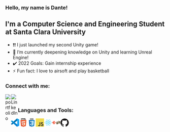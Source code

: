 ### Hello, my name is Dante!

## I'm a Computer Science and Engineering Student at Santa Clara University

- ❗❗ I just launched my second Unity game!
- 🤔 I’m currently deepening knowledge on Unity and learning Unreal Engine!
- ✔️ 2022 Goals: Gain internship experience
- ⚡ Fun fact: I love to airsoft and play basketball

### Connect with me:

[<img align="left" alt="portfolio" width="18px" src="https://user-images.githubusercontent.com/56666947/147909649-e29268aa-45f4-48a3-9ea7-fb3d23474887.png" />][website]
[<img align="left" alt="LinkedIn" width="22px" src="https://cdn.jsdelivr.net/npm/simple-icons@v3/icons/linkedin.svg" />][linkedin]

<br />

### Languages and Tools:

[<img align="left" alt="Visual Studio Code" width="26px" src="https://raw.githubusercontent.com/github/explore/80688e429a7d4ef2fca1e82350fe8e3517d3494d/topics/visual-studio-code/visual-studio-code.png" />][empty]
[<img align="left" alt="HTML5" width="26px" src="https://raw.githubusercontent.com/github/explore/80688e429a7d4ef2fca1e82350fe8e3517d3494d/topics/html/html.png" />][empty]
[<img align="left" alt="CSS3" width="26px" src="https://raw.githubusercontent.com/github/explore/80688e429a7d4ef2fca1e82350fe8e3517d3494d/topics/css/css.png" />][empty]
[<img align="left" alt="JavaScript" width="26px" src="https://raw.githubusercontent.com/github/explore/80688e429a7d4ef2fca1e82350fe8e3517d3494d/topics/javascript/javascript.png" />][empty]
[<img align="left" alt="React" width="26px" src="https://raw.githubusercontent.com/github/explore/80688e429a7d4ef2fca1e82350fe8e3517d3494d/topics/react/react.png" />][empty]
[<img align="left" alt="Git" width="26px" src="https://raw.githubusercontent.com/github/explore/80688e429a7d4ef2fca1e82350fe8e3517d3494d/topics/git/git.png" />][empty]
[<img align="left" alt="GitHub" width="26px" src="https://raw.githubusercontent.com/github/explore/78df643247d429f6cc873026c0622819ad797942/topics/github/github.png" />][empty]

<br />
<br />

[empty]: empty
[website]: https://drive.google.com/file/d/1-5Xzkzfw9G1XQZXFRtV80CvsCo4IYpGF/view?usp=sharing
[linkedin]: https://www.linkedin.com/in/dantebajarias/
